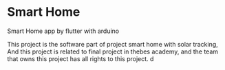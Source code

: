 # Smart Home
Smart Home app by flutter with arduino

This project is the software part of project smart home with solar tracking,
And this project is related to final project in thebes academy, and the team that owns this project has all rights to this project.
d